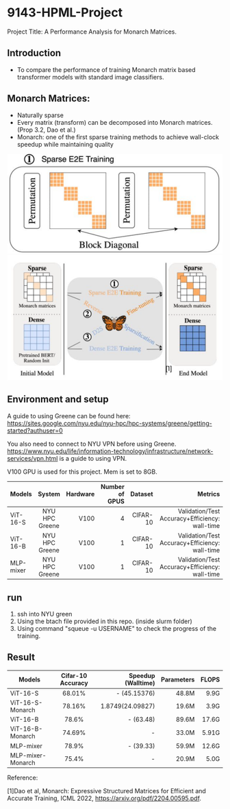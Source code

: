 # 9143-HPML-Project 

Project Title: A Performance Analysis for Monarch Matrices.

## Introduction 

- To compare the performance of training Monarch matrix based transformer models with standard image classifiers.

## Monarch Matrices: 

- Naturally sparse
- Every matrix (transform) can be decomposed into Monarch matrices. (Prop 3.2, Dao et al.)
- Monarch: one of the first sparse training methods to achieve wall-clock speedup while
maintaining quality

![Alt text](/img/1.png?raw=true "sparse e2e")
![Alt text](/img/2.png?raw=true "ways to use sparse models")


## Environment and setup 
A guide to using Greene can be found here: https://sites.google.com/nyu.edu/nyu-hpc/hpc-systems/greene/getting-started?authuser=0

You also need to connect to NYU VPN before using Greene. https://www.nyu.edu/life/information-technology/infrastructure/network-services/vpn.html is a guide to using VPN.

V100 GPU is used for this project. Mem is set to 8GB.


| Models          | System        | Hardware |Number of GPUS |Dataset      |Metrics                                       |
| ----------------|:-------------:|---------:|--------------:|------------:|---------------------------------------------:|
| ViT-16-S        | NYU HPC Greene| V100     | 4             | CIFAR-10    |Validation/Test Accuracy+Efficiency: wall-time|
| ViT-16-B        | NYU HPC Greene| V100     | 1             | CIFAR-10    |Validation/Test Accuracy+Efficiency: wall-time|
| MLP-mixer       | NYU HPC Greene| V100     | 1             | CIFAR-10    |Validation/Test Accuracy+Efficiency: wall-time|

## run  

1. ssh into NYU green
2. Using the btach file provided in this repo. (inside slurm folder)
3. Using command "squeue -u USERNAME" to check the progress of the training. 

## Result

| Models           | Cifar-10 Accuracy        | Speedup (Walltime) |Parameters    |FLOPS        |
| -----------------|:------------------------:|-------------------:|-------------:|------------:|
| ViT-16-S         | 68.01%                   | - (45.15376)       | 48.8M        | 9.9G        |
| ViT-16-S-Monarch | 78.16%                   | 1.8749(24.09827)   | 19.6M        | 3.9G        |
| ViT-16-B         | 78.6%                    | - (63.48)          | 89.6M        | 17.6G       |
| ViT-16-B-Monarch | 74.69%                   | -                  | 33.0M        | 5.91G       |
| MLP-mixer        | 78.9%                    | - (39.33)          | 59.9M        | 12.6G       |
| MLP-mixer-Monarch| 75.4%                    | -                  | 20.9M        | 5.0G        |


Reference:

[1]Dao et al, Monarch: Expressive Structured Matrices for Efficient and Accurate Training, ICML 2022, https://arxiv.org/pdf/2204.00595.pdf.
